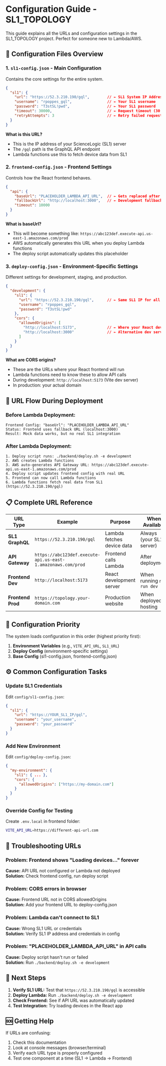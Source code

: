 # Configuration Guide - SL1_TOPOLOGY

This guide explains all the URLs and configuration settings in the SL1_TOPOLOGY project. Perfect for someone new to Lambda/AWS.

## 🔧 Configuration Files Overview

### **1. `sl1-config.json` - Main Configuration**
Contains the core settings for the entire system.

```json
{
  "sl1": {
    "url": "https://52.3.210.190/gql",        // ← SL1 System IP Address
    "username": "rpoppes_gql",                // ← Your SL1 username  
    "password": "T3stSL!pwd",                 // ← Your SL1 password
    "timeout": 30000,                         // ← Request timeout (30 seconds)
    "retryAttempts": 3                        // ← Retry failed requests 3 times
  }
}
```

**What is this URL?**
- This is the IP address of your ScienceLogic (SL1) server
- The `/gql` path is the GraphQL API endpoint
- Lambda functions use this to fetch device data from SL1

### **2. `frontend-config.json` - Frontend Settings**
Controls how the React frontend behaves.

```json
{
  "api": {
    "baseUrl": "PLACEHOLDER_LAMBDA_API_URL",  // ← Gets replaced after Lambda deployment
    "fallbackUrl": "http://localhost:3000",   // ← Development fallback
    "timeout": 10000
  }
}
```

**What is baseUrl?**
- This will become something like: `https://abc123def.execute-api.us-east-1.amazonaws.com/prod`
- AWS automatically generates this URL when you deploy Lambda functions
- The deploy script automatically updates this placeholder

### **3. `deploy-config.json` - Environment-Specific Settings**
Different settings for development, staging, and production.

```json
{
  "development": {
    "sl1": {
      "url": "https://52.3.210.190/gql",      // ← Same SL1 IP for all environments
      "username": "rpoppes_gql",
      "password": "T3stSL!pwd"
    },
    "cors": {
      "allowedOrigins": [
        "http://localhost:5173",              // ← Where your React dev server runs
        "http://localhost:3000"               // ← Alternative dev server port
      ]
    }
  }
}
```

**What are CORS origins?**
- These are the URLs where your React frontend will run
- Lambda functions need to know these to allow API calls
- During development: `http://localhost:5173` (Vite dev server)
- In production: your actual domain

## 🚀 URL Flow During Deployment

### **Before Lambda Deployment:**
```
Frontend Config: "baseUrl": "PLACEHOLDER_LAMBDA_API_URL"
Status: Frontend uses fallback URL (localhost:3000) 
Result: Mock data works, but no real SL1 integration
```

### **After Lambda Deployment:**
```
1. Deploy script runs: ./backend/deploy.sh -e development
2. AWS creates Lambda functions
3. AWS auto-generates API Gateway URL: https://abc123def.execute-api.us-east-1.amazonaws.com/prod
4. Deploy script updates frontend config with real URL
5. Frontend can now call Lambda functions
6. Lambda functions fetch real data from SL1 (https://52.3.210.190/gql)
```

## 📋 Complete URL Reference

| URL Type | Example | Purpose | When Available |
|----------|---------|---------|----------------|
| **SL1 GraphQL** | `https://52.3.210.190/gql` | Lambda fetches device data | Always (your SL1 server) |
| **API Gateway** | `https://abc123def.execute-api.us-east-1.amazonaws.com/prod` | Frontend calls Lambda | After deployment |
| **Frontend Dev** | `http://localhost:5173` | React development server | When running `npm run dev` |
| **Frontend Prod** | `https://topology.your-domain.com` | Production website | When deployed to hosting |

## 🔄 Configuration Priority

The system loads configuration in this order (highest priority first):

1. **Environment Variables** (e.g., `VITE_API_URL`, `SL1_URL`)
2. **Deploy Config** (environment-specific settings)
3. **Base Config** (sl1-config.json, frontend-config.json)

## ⚙️ Common Configuration Tasks

### **Update SL1 Credentials**
Edit `config/sl1-config.json`:
```json
{
  "sl1": {
    "url": "https://YOUR_SL1_IP/gql",
    "username": "your_username",
    "password": "your_password"
  }
}
```

### **Add New Environment**
Edit `config/deploy-config.json`:
```json
{
  "my-environment": {
    "sl1": { ... },
    "cors": {
      "allowedOrigins": ["https://my-domain.com"]
    }
  }
}
```

### **Override Config for Testing**
Create `.env.local` in frontend folder:
```bash
VITE_API_URL=https://different-api-url.com
```

## 🚨 Troubleshooting URLs

### **Problem: Frontend shows "Loading devices..." forever**
**Cause:** API URL not configured or Lambda not deployed  
**Solution:** Check frontend config, run deploy script

### **Problem: CORS errors in browser**
**Cause:** Frontend URL not in CORS allowedOrigins  
**Solution:** Add your frontend URL to deploy-config.json

### **Problem: Lambda can't connect to SL1**
**Cause:** Wrong SL1 URL or credentials  
**Solution:** Verify SL1 IP address and credentials in config

### **Problem: "PLACEHOLDER_LAMBDA_API_URL" in API calls**
**Cause:** Deploy script hasn't run or failed  
**Solution:** Run `./backend/deploy.sh -e development`

## 📝 Next Steps

1. **Verify SL1 URL:** Test that `https://52.3.210.190/gql` is accessible
2. **Deploy Lambda:** Run `./backend/deploy.sh -e development`
3. **Check Frontend:** See if API URL was automatically updated
4. **Test Integration:** Try loading devices in the React app

## 🆘 Getting Help

If URLs are confusing:
1. Check this documentation
2. Look at console messages (browser/terminal)
3. Verify each URL type is properly configured
4. Test one component at a time (SL1 → Lambda → Frontend)